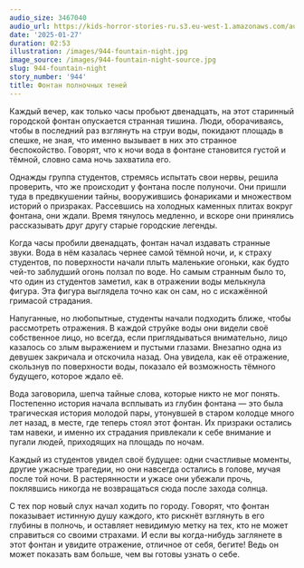 ```yaml
---
audio_size: 3467040
audio_url: https://kids-horror-stories-ru.s3.eu-west-1.amazonaws.com/audio/944-fountain-night.mp3
date: '2025-01-27'
duration: 02:53
illustration: /images/944-fountain-night.jpg
image_source: /images/944-fountain-night-source.jpg
slug: 944-fountain-night
story_number: '944'
title: Фонтан полночных теней
---
```


Каждый вечер, как только часы пробьют двенадцать, на этот старинный городской фонтан опускается странная тишина. Люди, оборачиваясь, чтобы в последний раз взглянуть на струи воды, покидают площадь в спешке, не зная, что именно вызывает в них это странное беспокойство. Говорят, что к ночи вода в фонтане становится густой и тёмной, словно сама ночь захватила его.

Однажды группа студентов, стремясь испытать свои нервы, решила проверить, что же происходит у фонтана после полуночи. Они пришли туда в предвкушении тайны, вооружившись фонариками и множеством историй о призраках. Рассевшись на холодных каменных плитах вокруг фонтана, они ждали. Время тянулось медленно, и вскоре они принялись рассказывать друг другу старые городские легенды.

Когда часы пробили двенадцать, фонтан начал издавать странные звуки. Вода в нём казалась чернее самой тёмной ночи, и, к страху студентов, по поверхности начали плыть маленькие огоньки, как будто чей-то заблудший огонь ползал по воде. Но самым странным было то, что один из студентов заметил, как в отражении воды мелькнула фигура. Эта фигура выглядела точно как он сам, но с искажённой гримасой страдания.

Напуганные, но любопытные, студенты начали подходить ближе, чтобы рассмотреть отражения. В каждой струйке воды они видели своё собственное лицо, но всегда, если приглядываться внимательно, лицо казалось со злым выражением и пустыми глазами. Внезапно одна из девушек закричала и отскочила назад. Она увидела, как её отражение, скользнув по поверхности воды, показало ей возможность тёмного будущего, которое ждало её.

Вода заговорила, шепча тайные слова, которые никто не мог понять. Постепенно история начала всплывать из глубин фонтана — это была трагическая история молодой пары, утонувшей в старом колодце много лет назад, в месте, где теперь стоял этот фонтан. Их призраки остались там навеки, и именно их страдания привлекали к себе внимание и пугали людей, приходящих на площадь по ночам.

Каждый из студентов увидел своё будущее: одни счастливые моменты, другие ужасные трагедии, но они навсегда остались в голове, мучая после той ночи. В растерянности и ужасе они убежали прочь, поклявшись никогда не возвращаться сюда после захода солнца.

С тех пор новый слух начал ходить по городу. Говорят, что фонтан показывает истинную душу каждого, кто рискнёт взглянуть в его глубины в полночь, и оставляет невидимую метку на тех, кто не может справиться со своими страхами. И если вы когда-нибудь заглянете в этот фонтан и увидите отражение, отличное от себя, бегите! Ведь он может показать вам больше, чем вы готовы узнать о себе.